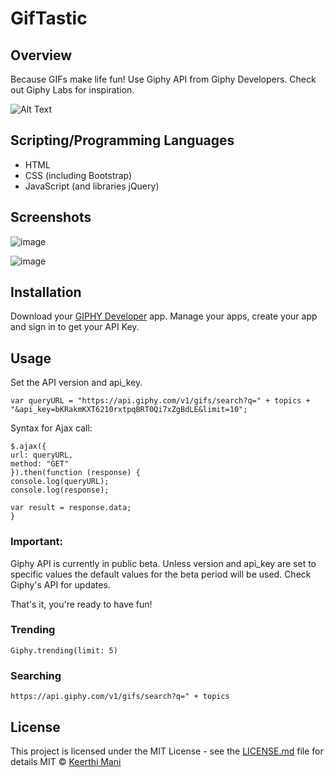 # GifTastic

## Overview

Because GIFs make life fun! Use Giphy API from Giphy Developers.  Check out Giphy Labs for inspiration.

![Alt Text](https://media.giphy.com/media/vFKqnCdLPNOKc/giphy.gif)

## Scripting/Programming Languages

* HTML
*  CSS (including Bootstrap) 
* JavaScript (and libraries jQuery)

## Screenshots

![image](https://user-images.githubusercontent.com/52920074/66431475-0b236980-e9ea-11e9-8af3-0a8e18c9cb1f.png)

![image](https://user-images.githubusercontent.com/52920074/66431448-ff37a780-e9e9-11e9-8b5d-4d4095d4f412.png)


## Installation

Download your [GIPHY Developer]() app. Manage your apps, create your app and sign in to get your API Key. 


## Usage

Set the API version and api_key.

``` 
var queryURL = "https://api.giphy.com/v1/gifs/search?q=" + topics + "&api_key=bKRakmKXT6210rxtpqBRT0Qi7xZgBdLE&limit=10";
```

Syntax for Ajax call: 
```
$.ajax({
url: queryURL,
method: "GET"
}).then(function (response) {
console.log(queryURL);
console.log(response);

var result = response.data;
}
```

### Important: 

Giphy API is currently in public beta. Unless version and api_key are set to specific values the default values for the beta period will be used. Check Giphy's API for updates.

That's it, you're ready to have fun!

### Trending
```
Giphy.trending(limit: 5)
```
### Searching
```
https://api.giphy.com/v1/gifs/search?q=" + topics 
```
## License

This project is licensed under the MIT License - see the [LICENSE.md]() file for details
MIT © [Keerthi Mani]()
